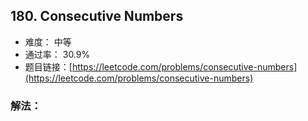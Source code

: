 ## 180. Consecutive Numbers


- 难度： 中等
- 通过率： 30.9%
- 题目链接：[https://leetcode.com/problems/consecutive-numbers](https://leetcode.com/problems/consecutive-numbers)



### 解法：